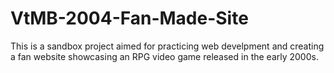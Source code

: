 # VtMB-2004-Fan-Made-Site
This is a sandbox project aimed for practicing web develpment and creating a fan website showcasing an RPG video game released in the early 2000s. 
